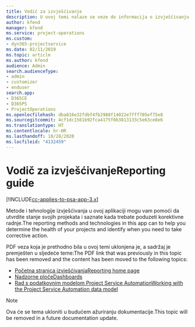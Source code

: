 ```yaml
---
title: Vodič za izvješćivanje
description: U ovoj temi nalaze se veze do informacija o izvješćivanju.
author: kfend
manager: kfend
ms.service: project-operations
ms.custom:
- dyn365-projectservice
ms.date: 02/11/2019
ms.topic: article
ms.author: kfend
audience: Admin
search.audienceType:
- admin
- customizer
- enduser
search.app:
- D365CE
- D365PS
- ProjectOperations
ms.openlocfilehash: dba816e32fdbf4fb2988f14022e7fff705ef75e8
ms.sourcegitcommit: 4cf1dc1561b92fca4175f0b3813133c5e63ce8e6
ms.translationtype: HT
ms.contentlocale: hr-HR
ms.lasthandoff: 10/28/2020
ms.locfileid: "4132459"
---
```

# <a name="reporting-guide"></a><span data-ttu-id="46222-103">Vodič za izvješćivanje</span><span class="sxs-lookup"><span data-stu-id="46222-103">Reporting guide</span></span>

[!INCLUDE[cc-applies-to-psa-app-3.x](../../includes/cc-applies-to-psa-app-3x.md)]

<span data-ttu-id="46222-104">Metode i tehnologije izvješćivanja u ovoj aplikaciji mogu vam pomoći da utvrdite stanje svojih projekata i saznate kada trebate poduzeti korektivne radnje.</span><span class="sxs-lookup"><span data-stu-id="46222-104">The reporting methods and technologies in this app can to help you determine the health of your projects and identify when you need to take corrective action.</span></span> 

<span data-ttu-id="46222-105">PDF veza koja je prethodno bila u ovoj temi uklonjena je, a sadržaj je premješten u sljedeće teme:</span><span class="sxs-lookup"><span data-stu-id="46222-105">The PDF link that was previously in this topic has been removed and the content has been moved to the following topics:</span></span>

- [<span data-ttu-id="46222-106">Početna stranica izvješćivanja</span><span class="sxs-lookup"><span data-stu-id="46222-106">Reporting home page</span></span>](../reports-reporting-dynamics-365-project-service.md)
- [<span data-ttu-id="46222-107">Nadzorne ploče</span><span class="sxs-lookup"><span data-stu-id="46222-107">Dashboards</span></span>](../reports-dashboards.md)
- [<span data-ttu-id="46222-108">Rad s podatkovnim modelom Project Service Automation</span><span class="sxs-lookup"><span data-stu-id="46222-108">Working with the Project Service Automation data model</span></span>](../reports-working-project-service-data-model.md)

> [!NOTE]
> <span data-ttu-id="46222-109">Ova će se tema ukloniti u budućem ažuriranju dokumentacije.</span><span class="sxs-lookup"><span data-stu-id="46222-109">This topic will be removed in a future documentation update.</span></span> 
